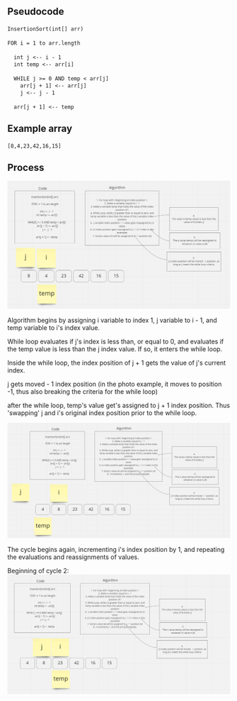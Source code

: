 ## Pseudocode

    InsertionSort(int[] arr)

    FOR i = 1 to arr.length

      int j <-- i - 1
      int temp <-- arr[i]

      WHILE j >= 0 AND temp < arr[j]
        arr[j + 1] <-- arr[j]
        j <-- j - 1

      arr[j + 1] <-- temp

## Example array

    [8,4,23,42,16,15]

## Process
<img src='img/CC26.1.PNG'>

Algorithm begins by assigning i variable to index 1, j variable to i - 1, and temp variable to i's index value.

While loop evaluates if j's index is less than, or equal to 0, and evaluates if the temp value is less than the j index value. If so, it enters the while loop.

Inside the while loop, the index position of j + 1 gets the value of j's current index.

j gets moved - 1 index position (in the photo example, it moves to position -1, thus also breaking the criteria for the while loop)

after the while loop, temp's value get's assigned to j + 1 index position. Thus 'swapping' j and i's original index position prior to the while loop.

<img src='img/CC26.2.PNG'>


The cycle begins again, incrementing i's index position by 1, and repeating the evaluations and reassignments of values.

Beginning of cycle 2:
<img src='img/CC26.3.PNG'>
